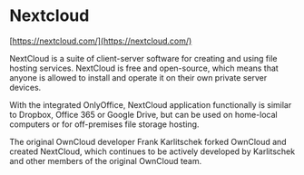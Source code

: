 # Nextcloud

[https://nextcloud.com/](https://nextcloud.com/)

NextCloud is a suite of client-server software for creating and using file hosting services. NextCloud is free and open-source, which means that anyone is allowed to install and operate it on their own private server devices.

With the integrated OnlyOffice, NextCloud application functionally is similar to Dropbox, Office 365 or Google Drive, but can be used on home-local computers or for off-premises file storage hosting.

The original OwnCloud developer Frank Karlitschek forked OwnCloud and created NextCloud, which continues to be actively developed by Karlitschek and other members of the original OwnCloud team.
